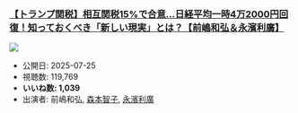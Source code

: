 ### [【トランプ関税】相互関税15%で合意...日経平均一時4万2000円回復！知っておくべき「新しい現実」とは？【前嶋和弘＆永濱利廣】](https://www.youtube.com/watch?v=i2KTcQt-fnU)
[![](https://img.youtube.com/vi/i2KTcQt-fnU/sddefault.jpg)](https://www.youtube.com/watch?v=i2KTcQt-fnU)
-   公開日: 2025-07-25
-   視聴数: 119,769
-   **いいね数: 1,039**
-   出演者: 前嶋和弘, [森本智子](/rehacq_fan/people/森本智子 "wikilink"), [永濱利廣](/rehacq_fan/people/永濱利廣 "wikilink")
